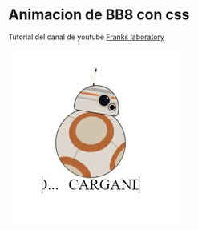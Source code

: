 # Animacion de BB8 con css

Tutorial del canal de youtube [Franks laboratory](https://www.youtube.com/watch?v=RN1nyQ_N4Jk)

![BB-8](/bb8_animation_1.jpg "Cargando BB-8")


